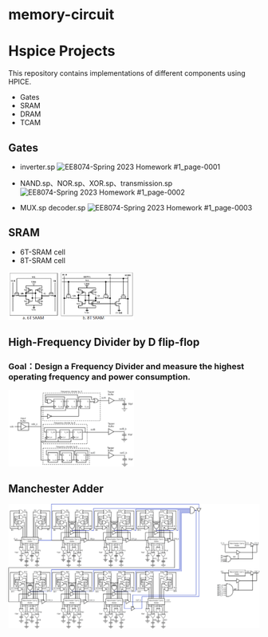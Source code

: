 # memory-circuit

# Hspice Projects
This repository contains implementations of different components using HPICE.
- Gates
- SRAM
- DRAM
- TCAM

## Gates
  - inverter.sp
  ![EE8074-Spring 2023 Homework #1_page-0001](https://github.com/user-attachments/assets/3c155f89-534e-4d3e-8ae5-c58e361cee8d)
  
  - NAND.sp、NOR.sp、XOR.sp、transmission.sp
  ![EE8074-Spring 2023 Homework #1_page-0002](https://github.com/user-attachments/assets/3ab6b500-7a7c-4043-ab2d-6dba136a4b67)
  
  - MUX.sp decoder.sp
  ![EE8074-Spring 2023 Homework #1_page-0003](https://github.com/user-attachments/assets/f7f398ae-7fec-4ff5-988b-b5a3e6f7de23)

## SRAM
  - 6T-SRAM cell
  - 8T-SRAM cell
<img src="https://github.com/xkllkx/Hspice/blob/main/SRAM/SRAM.png" width="50%" height="50%">

##  High-Frequency Divider by D flip-flop
### Goal：Design a Frequency Divider and measure the highest operating frequency and power consumption.
<img src="https://github.com/xkllkx/Hspice/blob/main/High%20frequency%20divider/Midterm_Project.drawio.png" width="50%" height="50%">

##  Manchester Adder
<img src="https://github.com/xkllkx/Hspice/blob/main/Manchester%20Adder/Final_Project.drawio.png" width="100%" height="100%">
